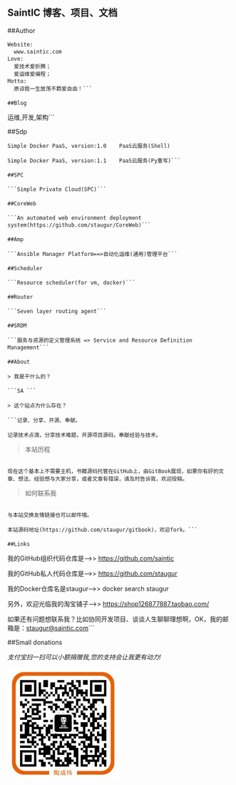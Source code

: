 ## **SaintIC 博客、项目、文档**

##Author

```
Website:
  www.saintic.com
Love:
  爱技术爱折腾；
  爱运维爱编程；
Motto:
  原谅我一生放荡不羁爱自由！```

##Blog

  ```
  运维,开发,架构```

##Sdp

  ```
  Simple Docker PaaS, version:1.0    PaaS云服务(Shell)

  Simple Docker PaaS, version:1.1    PaaS云服务(Py重写)```

##SPC

  ```Simple Private Cloud(SPC)```

##CoreWeb

  ```An automated web environment deployment system(https://github.com/staugur/CoreWeb)```

##Amp

  ```Ansible Manager Platform==>自动化运维(通用)管理平台```

##Scheduler

  ```Resource scheduler(for vm, docker)```
  
##Router

  ```Seven layer routing agent```

##SRDM

  ```服务与资源的定义管理系统 => Service and Resource Definition Management```

##About

> 我是干什么的？

```SA ```

> 这个站点为什么存在？

```记录、分享、开源、奉献。

记录技术点滴，分享技术难题，开源项目源码，奉献经验与技术。
```

> 本站历程

```很久以前我就写过个人博客，但都由于各种各样的原因停(换)掉了(换域名、换主机、没时间等)。

现在这个基本上不需要主机，书籍源码托管在GitHub上，由GitBook展现，如果你有好的文章、想法、经验想与大家分享，或者文章有错误，请及时告诉我，欢迎投稿。
```

> 如何联系我

```邮箱staugur@saintic.com

与本站交换友情链接也可以邮件哦。

本站源码地址(https://github.com/staugur/gitbook)，欢迎fork。```

##Links

  ```
  我的GitHub组织代码仓库是-->> https://github.com/saintic
  
  我的GitHub私人代码仓库是-->> https://github.com/staugur

  我的Docker仓库名是staugur-->> docker search staugur
  
  另外，欢迎光临我的淘宝铺子-->> https://shop126877887.taobao.com/

  如果还有问题想联系我？比如协同开发项目、谈谈人生聊聊理想啊，OK，我的邮箱是：staugur@saintic.com```

##Small donations

  *支付宝扫一扫可以小额捐赠我,您的支持会让我更有动力!*

![](imgs/alipay.jpg)

